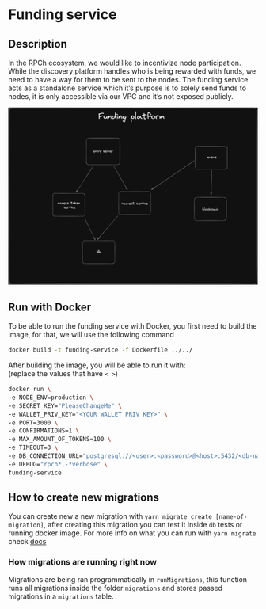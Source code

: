 # Funding service

## Description

In the RPCh ecosystem, we would like to incentivize node participation. While the discovery platform handles who is being rewarded with funds, we need to have a way for them to be sent to the nodes.
The funding service acts as a standalone service which it’s purpose is to solely send funds to nodes, it is only accessible via our VPC and it’s not exposed publicly.

![Diagram of how funding service works](./architecture.png "Funding service Overview")

## Run with Docker

To be able to run the funding service with Docker, you first need to build the image, for that, we will use the following command

```sh
docker build -t funding-service -f Dockerfile ../../
```

After building the image, you will be able to run it with: \
(replace the values that have `< >`)

```sh
docker run \
-e NODE_ENV=production \
-e SECRET_KEY="PleaseChangeMe" \
-e WALLET_PRIV_KEY="<YOUR WALLET PRIV KEY>" \
-e PORT=3000 \
-e CONFIRMATIONS=1 \
-e MAX_AMOUNT_OF_TOKENS=100 \
-e TIMEOUT=3 \
-e DB_CONNECTION_URL="postgresql://<user>:<password>@<host>:5432/<db-name>" \
-e DEBUG="rpch*,-*verbose" \
funding-service
```

## How to create new migrations

You can create new a new migration with `yarn migrate create [name-of-migration]`, after creating this migration you can test it
inside `db` tests or running docker image. For more info on what you can run with `yarn migrate` check [docs](https://salsita.github.io/node-pg-migrate/#/cli)

### How migrations are running right now

Migrations are being ran programmatically in `runMigrations`, this function runs all migrations inside the folder `migrations`
and stores passed migrations in a `migrations` table.
